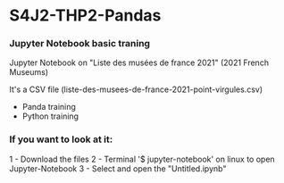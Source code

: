 # S4J2-THP2-Pandas

### Jupyter Notebook basic traning

Jupyter Notebook on "Liste des musées de france 2021" (2021 French Museums)

It's a CSV file (liste-des-musees-de-france-2021-point-virgules.csv)

- Panda training
- Python training

### If you want to look at it:
1 - Download the files
2 - Terminal '$ jupyter-notebook' on linux to open Jupyter-Notebook
3 - Select and open the "Untitled.ipynb"

